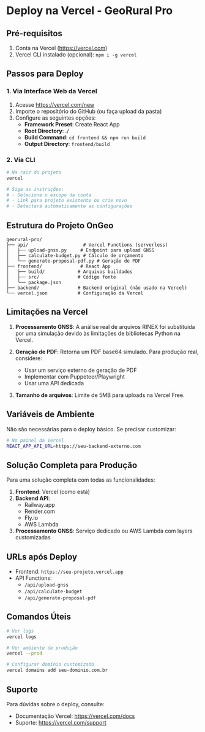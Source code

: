 # Deploy na Vercel - GeoRural Pro

## Pré-requisitos

1. Conta na Vercel (https://vercel.com)
2. Vercel CLI instalado (opcional): `npm i -g vercel`

## Passos para Deploy

### 1. Via Interface Web da Vercel

1. Acesse https://vercel.com/new
2. Importe o repositório do GitHub (ou faça upload da pasta)
3. Configure as seguintes opções:
   - **Framework Preset**: Create React App
   - **Root Directory**: ./
   - **Build Command**: `cd frontend && npm run build`
   - **Output Directory**: `frontend/build`

### 2. Via CLI

```bash
# Na raiz do projeto
vercel

# Siga as instruções:
# - Selecione o escopo da conta
# - Link para projeto existente ou crie novo
# - Detectará automaticamente as configurações
```

## Estrutura do Projeto OnGeo

```
georural-pro/
├── api/                    # Vercel Functions (serverless)
│   ├── upload-gnss.py     # Endpoint para upload GNSS
│   ├── calculate-budget.py # Cálculo de orçamento
│   └── generate-proposal-pdf.py # Geração de PDF
├── frontend/              # React App
│   ├── build/            # Arquivos buildados
│   ├── src/              # Código fonte
│   └── package.json
├── backend/              # Backend original (não usado na Vercel)
└── vercel.json           # Configuração da Vercel
```

## Limitações na Vercel

1. **Processamento GNSS**: A análise real de arquivos RINEX foi substituída por uma simulação devido às limitações de bibliotecas Python na Vercel.

2. **Geração de PDF**: Retorna um PDF base64 simulado. Para produção real, considere:
   - Usar um serviço externo de geração de PDF
   - Implementar com Puppeteer/Playwright
   - Usar uma API dedicada

3. **Tamanho de arquivos**: Limite de 5MB para uploads na Vercel Free.

## Variáveis de Ambiente

Não são necessárias para o deploy básico. Se precisar customizar:

```bash
# No painel da Vercel
REACT_APP_API_URL=https://seu-backend-externo.com
```

## Solução Completa para Produção

Para uma solução completa com todas as funcionalidades:

1. **Frontend**: Vercel (como está)
2. **Backend API**: 
   - Railway.app
   - Render.com
   - Fly.io
   - AWS Lambda
3. **Processamento GNSS**: Serviço dedicado ou AWS Lambda com layers customizadas

## URLs após Deploy

- Frontend: `https://seu-projeto.vercel.app`
- API Functions:
  - `/api/upload-gnss`
  - `/api/calculate-budget`
  - `/api/generate-proposal-pdf`

## Comandos Úteis

```bash
# Ver logs
vercel logs

# Ver ambiente de produção
vercel --prod

# Configurar domínio customizado
vercel domains add seu-dominio.com.br
```

## Suporte

Para dúvidas sobre o deploy, consulte:
- Documentação Vercel: https://vercel.com/docs
- Suporte: https://vercel.com/support